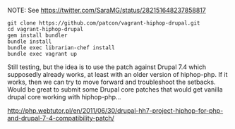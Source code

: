 NOTE: See https://twitter.com/SaraMG/status/282151648237858817

```
git clone https://github.com/patcon/vagrant-hiphop-drupal.git
cd vagrant-hiphop-drupal
gem install bundler
bundle install
bundle exec librarian-chef install
bundle exec vagrant up
```

Still testing, but the idea is to use the patch against Drupal 7.4 which supposedly already works, at least with an older version of hiphop-php. If it works, then we can try to move forward and troubleshoot the setbacks. Would be great to submit some Drupal core patches that would get vanilla drupal core working with hiphop-php...

http://php.webtutor.pl/en/2011/06/30/drupal-hh7-project-hiphop-for-php-and-drupal-7-4-compatibility-patch/
